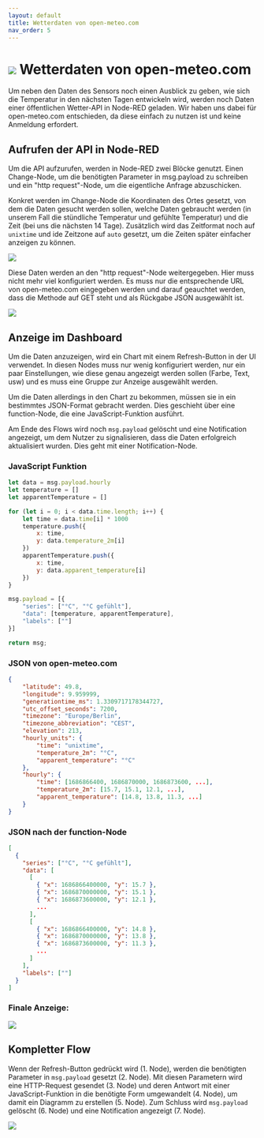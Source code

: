 ```yaml
---
layout: default
title: Wetterdaten von open-meteo.com
nav_order: 5
---
```


# ![](https://open-meteo.com/favicon.ico) Wetterdaten von open-meteo.com

Um neben den Daten des Sensors noch einen Ausblick zu geben, wie sich die Temperatur in den nächsten Tagen entwickeln wird, werden noch Daten einer öffentlichen Wetter-API in Node-RED geladen.
Wir haben uns dabei für open-meteo.com entschieden, da diese einfach zu nutzen ist und keine Anmeldung erfordert.

## Aufrufen der API in Node-RED

Um die API aufzurufen, werden in Node-RED zwei Blöcke genutzt. Einen Change-Node, um die benötigten Parameter in msg.payload zu schreiben und ein "http request"-Node, um die eigentliche Anfrage abzuschicken.

Konkret werden im Change-Node die Koordinaten des Ortes gesetzt, von dem die Daten gesucht werden sollen, welche Daten gebraucht werden (in unserem Fall die stündliche Temperatur und gefühlte Temperatur) und die Zeit (bei uns die nächsten 14 Tage). Zusätzlich wird das Zeitformat noch auf `unixtime` und ide Zeitzone auf `auto` gesetzt, um die Zeiten später einfacher anzeigen zu können.

![](/img/apiChangeNode.png)

Diese Daten werden an den "http request"-Node weitergegeben. Hier muss nicht mehr viel konfiguriert werden. Es muss nur die entsprechende URL von open-meteo.com eingegeben werden und darauf geauchtet werden, dass die Methode auf GET steht und als Rückgabe JSON ausgewählt ist.

![](/img/apiHttpRequestNode.png)

## Anzeige im Dashboard

Um die Daten anzuzeigen, wird ein Chart mit einem Refresh-Button in der UI verwendet. In diesen Nodes muss nur wenig konfiguriert werden, nur ein paar Einstellungen, wie diese genau angezeigt werden sollen (Farbe, Text, usw) und es muss eine Gruppe zur Anzeige ausgewählt werden.

Um die Daten allerdings in den Chart zu bekommen, müssen sie in ein bestimmtes JSON-Format gebracht werden. Dies geschieht über eine function-Node, die eine JavaScript-Funktion ausführt.

Am Ende des Flows wird noch `msg.payload` gelöscht und eine Notification angezeigt, um dem Nutzer zu signalisieren, dass die Daten erfolgreich aktualisiert wurden. Dies geht mit einer Notification-Node.

### JavaScript Funktion
```js
let data = msg.payload.hourly
let temperature = []
let apparentTemperature = []

for (let i = 0; i < data.time.length; i++) {
    let time = data.time[i] * 1000
    temperature.push({
        x: time,
        y: data.temperature_2m[i]
    })
    apparentTemperature.push({
        x: time,
        y: data.apparent_temperature[i]
    })
}

msg.payload = [{
    "series": ["°C", "°C gefühlt"],
    "data": [temperature, apparentTemperature],
    "labels": [""]
}]

return msg;
```

### JSON von open-meteo.com
```json
{
    "latitude": 49.8,
    "longitude": 9.959999,
    "generationtime_ms": 1.3309717178344727,
    "utc_offset_seconds": 7200,
    "timezone": "Europe/Berlin",
    "timezone_abbreviation": "CEST",
    "elevation": 213,
    "hourly_units": {
        "time": "unixtime",
        "temperature_2m": "°C",
        "apparent_temperature": "°C"
    },
    "hourly": {
        "time": [1686866400, 1686870000, 1686873600, ...],
        "temperature_2m": [15.7, 15.1, 12.1, ...],
        "apparent_temperature": [14.8, 13.8, 11.3, ...]
    }
}
```

### JSON nach der function-Node
```json
[
  {
    "series": ["°C", "°C gefühlt"],
    "data": [
      [
        { "x": 1686866400000, "y": 15.7 },
        { "x": 1686870000000, "y": 15.1 },
        { "x": 1686873600000, "y": 12.1 },
        ...
      ],
      [
        { "x": 1686866400000, "y": 14.8 },
        { "x": 1686870000000, "y": 13.8 },
        { "x": 1686873600000, "y": 11.3 },
        ...
      ]
    ],
    "labels": [""]
  }
]
```

### Finale Anzeige:
![](/img/apiUi.png)

## Kompletter Flow
Wenn der Refresh-Button gedrückt wird (1. Node), werden die benötigten Parameter in `msg.payload` gesetzt (2. Node). Mit diesen Parametern wird eine HTTP-Request gesendet (3. Node) und deren Antwort mit einer JavaScript-Funktion in die benötigte Form umgewandelt (4. Node), um damit ein Diagramm zu erstellen (5. Node). Zum Schluss wird `msg.payload` gelöscht (6. Node) und eine Notification angezeigt (7. Node).

![](/img/apiFlow.png)
